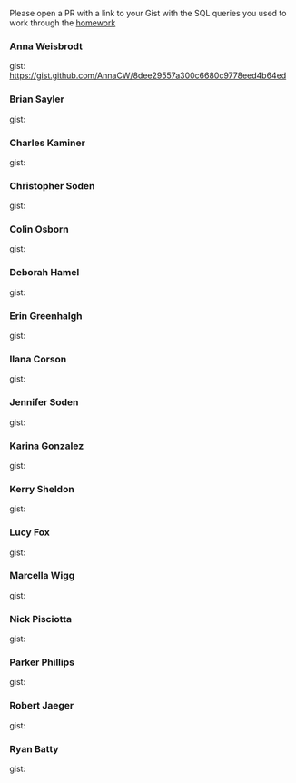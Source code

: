 Please open a PR with a link to your Gist with the SQL queries you used to work through the [homework](https://github.com/turingschool/lesson_plans/blob/master/ruby_03-professional_rails_applications/intermediate_sql.md)

### Anna Weisbrodt

gist: https://gist.github.com/AnnaCW/8dee29557a300c6680c9778eed4b64ed

### Brian Sayler

gist:

### Charles Kaminer

gist:

### Christopher Soden

gist:

### Colin Osborn

gist:

### Deborah Hamel

gist:

### Erin Greenhalgh

gist:

### Ilana Corson

gist:

### Jennifer Soden

gist:

### Karina Gonzalez

gist:

### Kerry Sheldon

gist:

### Lucy Fox

gist:

### Marcella Wigg

gist:

### Nick Pisciotta

gist:

### Parker Phillips

gist:

### Robert Jaeger

gist:

### Ryan Batty

gist:
